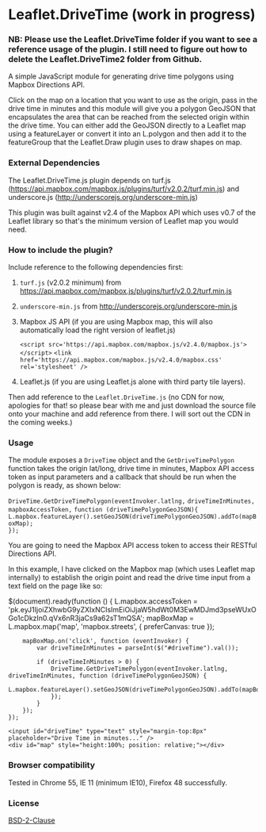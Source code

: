 # Leaflet.DriveTime (work in progress)
### NB:  Please use the Leaflet.DriveTime folder if you want to see a reference usage of the plugin. I still need to figure out how to delete the Leaflet.DriveTime2 folder from Github.

A simple JavaScript module for generating drive time polygons using Mapbox Directions API. 

Click on the map on a location that you want to use as the origin, pass in the drive time in minutes and this module will give you a polygon GeoJSON that encapsulates the area that can be reached from the selected origin within the drive time. You can either add the GeoJSON directly to a Leaflet map using a featureLayer or convert it into an L.polygon and then add it to the featureGroup that the Leaflet.Draw plugin uses to draw shapes on map.

### External Dependencies
The Leaflet.DriveTime.js plugin depends on turf.js (https://api.mapbox.com/mapbox.js/plugins/turf/v2.0.2/turf.min.js) and underscore.js (http://underscorejs.org/underscore-min.js)

This plugin was built against v2.4 of the Mapbox API which uses v0.7 of the Leaflet library so that's the minimum version of Leaflet map you would need.

### How to include the plugin?

Include reference to the following dependencies first:

1. `turf.js` (v2.0.2 minimum) from https://api.mapbox.com/mapbox.js/plugins/turf/v2.0.2/turf.min.js
2. `underscore-min.js` from http://underscorejs.org/underscore-min.js
3. Mapbox JS API (if you are using Mapbox map, this will also automatically load the right version of leaflet.js)

    `<script src='https://api.mapbox.com/mapbox.js/v2.4.0/mapbox.js'></script>`
    `<link href='https://api.mapbox.com/mapbox.js/v2.4.0/mapbox.css' rel='stylesheet' />`
4. Leaflet.js (if you are using Leaflet.js alone with third party tile layers).

Then add reference to the `Leaflet.DriveTime.js` (no CDN for now, apologies for that! so please bear with me and just download the source file onto your machine and add reference from there. I will sort out the CDN in the coming weeks.)

### Usage
The module exposes a `DriveTime` object and the `GetDriveTimePolygon` function takes the origin lat/long, drive time in minutes, Mapbox API access token as input parameters and a callback that should be run when the polygon is ready, as shown below:

`DriveTime.GetDriveTimePolygon(eventInvoker.latlng,` 
                               `driveTimeInMinutes,` 
                               `mapboxAccessToken,` 
                               `function (driveTimePolygonGeoJSON){`                
    `L.mapbox.featureLayer().setGeoJSON(driveTimePolygonGeoJSON).addTo(mapBoxMap);`                
`});`

You are going to need the Mapbox API access token to access their RESTful Directions API.

In this example, I have clicked on the Mapbox map (which uses Leaflet map internally) to establish the origin point and read the drive time input from a text field on the page like so:


$(document).ready(function () {
        L.mapbox.accessToken = 'pk.eyJ1IjoiZXhwbG9yZXIxNCIsImEiOiJjaW5hdWt0M3EwMDJmd3pseWUxOGo1cDkzIn0.qVx6nR3jaCs9a62sT1mQSA';
        mapBoxMap = L.mapbox.map('map', 'mapbox.streets', { preferCanvas: true });

        mapBoxMap.on('click', function (eventInvoker) {
            var driveTimeInMinutes = parseInt($("#driveTime").val());

            if (driveTimeInMinutes > 0) {
                DriveTime.GetDriveTimePolygon(eventInvoker.latlng, driveTimeInMinutes, function (driveTimePolygonGeoJSON) {
                    L.mapbox.featureLayer().setGeoJSON(driveTimePolygonGeoJSON).addTo(mapBoxMap);
                });
            }
        });        
    });

`<input id="driveTime" type="text" style="margin-top:8px" placeholder="Drive Time in minutes..." />`  
`<div id="map" style="height:100%; position: relative;"></div>`

### Browser compatibility
Tested in Chrome 55, IE 11 (minimum IE10), Firefox 48 successfully.

### License
<a href="https://opensource.org/licenses/BSD-2-Clause">BSD-2-Clause</a>
